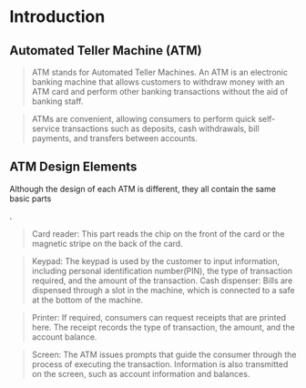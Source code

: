 # Introduction
## Automated Teller Machine (ATM)

> ATM stands for Automated Teller Machines. An ATM is an electronic banking machine that allows customers to withdraw money with an ATM card and perform other banking transactions without the aid of banking staff.

> ATMs are convenient, allowing consumers to perform quick self-service transactions such as deposits, cash withdrawals, bill payments, and transfers between accounts.

## ATM Design Elements
Although the design of each ATM is different, they all contain the same basic parts

.
> Card reader: This part reads the chip on the front of the card or the magnetic stripe on the back of the card.

> Keypad: The keypad is used by the customer to input information, including personal identification number(PIN), the type of transaction required, and the amount of the         transaction.
> Cash dispenser: Bills are dispensed through a slot in the machine, which is connected to a safe at the bottom of the machine.

> Printer: If required, consumers can request receipts that are printed here. The receipt records the type of transaction, the amount, and the account balance.

> Screen: The ATM issues prompts that guide the consumer through the process of executing the transaction. Information is also transmitted on the screen, such as account information and balances.
